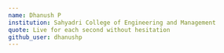 ```yaml
---
name: Dhanush P
institution: Sahyadri College of Engineering and Management
quote: Live for each second without hesitation
github_user: dhanushp
---
```

